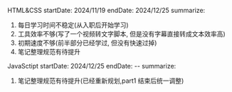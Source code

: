 HTML&CSS
startDate: 2024/11/19
endDate: 2024/12/25
summarize:

1. 每日学习时间不稳定(从入职后开始学习)
2. 工具效率不够(写了一个视频转文字脚本, 但是没有字幕直接转成文本效率高)
3. 初期速度不够(前半部分已经学过, 但没有快速过掉)
4. 笔记整理规范有待提升

JavaSctipt
startDate: 2024/12/25
endDate: --
summarize:

1. 笔记整理规范有待提升(已经重新规划,part1 结束后统一调整)
